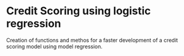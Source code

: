 # Credit Scoring using logistic regression
Creation of functions and methos for a faster development of a credit scoring model using model regression.
